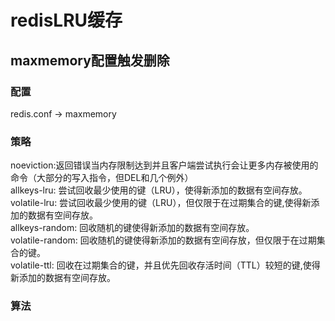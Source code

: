 # redisLRU缓存

## maxmemory配置触发删除
### 配置
redis.conf -> maxmemory
### 策略
noeviction:返回错误当内存限制达到并且客户端尝试执行会让更多内存被使用的命令（大部分的写入指令，但DEL和几个例外）  
allkeys-lru: 尝试回收最少使用的键（LRU），使得新添加的数据有空间存放。  
volatile-lru: 尝试回收最少使用的键（LRU），但仅限于在过期集合的键,使得新添加的数据有空间存放。  
allkeys-random: 回收随机的键使得新添加的数据有空间存放。  
volatile-random: 回收随机的键使得新添加的数据有空间存放，但仅限于在过期集合的键。  
volatile-ttl: 回收在过期集合的键，并且优先回收存活时间（TTL）较短的键,使得新添加的数据有空间存放。  
### 算法